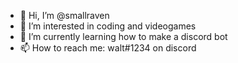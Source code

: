 - 👋 Hi, I’m @smallraven
- 👀 I’m interested in coding and videogames
- 🌱 I’m currently learning how to make a discord bot
- 📫 How to reach me: walt#1234 on discord

<!---
smallraven/smallraven is a ✨ special ✨ repository because its `README.md` (this file) appears on your GitHub profile.
You can click the Preview link to take a look at your changes.
--->
